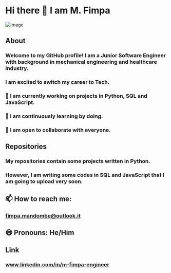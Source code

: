 # Hi there 👋 I am M. Fimpa

![image](https://github.com/FIMPA/FIMPA/assets/154478231/469b3585-9d8a-4a94-ae3b-f2f58bbc979d)

## About
### Welcome to my GitHub profile! I am a Junior Software Engineer with background in mechanical engineering and healthcare industry.
### I am excited to switch my career to Tech.
### 🔭 I am currently working on projects in Python, SQL and JavaScript.
### 🌱 I am continuously learning by doing.
### 👯 I am open to collaborate with everyone.


## Repositories
### My repositories contain some projects written in Python.
### However, I am writing some codes in SQL and JavaScript that I am going to upload very soon.


## 📫 How to reach me:   
### fimpa.mandombe@outlook.it

## 😄 Pronouns: He/Him

## Link
### www.linkedin.com/in/m-fimpa-engineer



